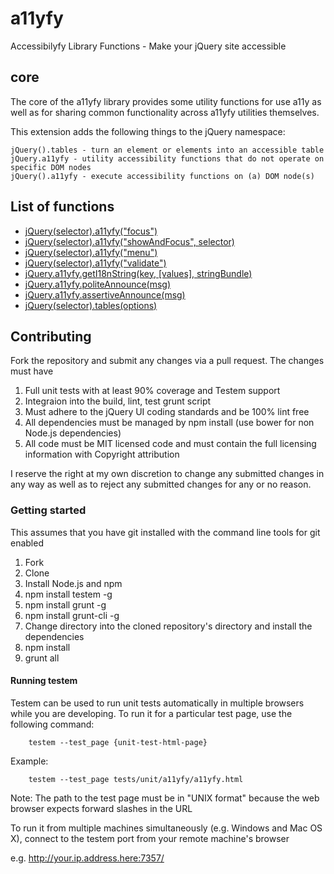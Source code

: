 # a11yfy

Accessibilyfy Library Functions - Make your jQuery site accessible

## core

The core of the a11yfy library provides some utility functions for use a11y as well as for sharing common functionality across a11yfy utilities themselves.

This extension adds the following things to the jQuery namespace:

    jQuery().tables - turn an element or elements into an accessible table
    jQuery.a11yfy - utility accessibility functions that do not operate on specific DOM nodes
    jQuery().a11yfy - execute accessibility functions on (a) DOM node(s)

## List of functions

* [jQuery(selector).a11yfy("focus")](a11yfy.md#focus)
* [jQuery(selector).a11yfy("showAndFocus", selector)](a11yfy.md#showandfocus)
* [jQuery(selector).a11yfy("menu")](a11yfy.md#menu)
* [jQuery(selector).a11yfy("validate")](validate.md)
* [jQuery.a11yfy.getI18nString(key, [values], stringBundle)](i18n.md)
* [jQuery.a11yfy.politeAnnounce(msg)](announce.md#jquerya11yfypoliteannounce)
* [jQuery.a11yfy.assertiveAnnounce(msg)](announce.md#jquerya11yfyassertiveannounce)
* [jQuery(selector).tables(options)](tables.md)

## Contributing

Fork the repository and submit any changes via a pull request. The changes must have

1. Full unit tests with at least 90% coverage and Testem support
2. Integraion into the build, lint, test grunt script
3. Must adhere to the jQuery UI coding standards and be 100% lint free
4. All dependencies must be managed by npm install (use bower for non Node.js dependencies)
5. All code must be MIT licensed code and must contain the full licensing information with Copyright attribution

I reserve the right at my own discretion to change any submitted changes in any way as well as to reject any submitted changes for any or no reason.

### Getting started

This assumes that you have git installed with the command line tools for git enabled

1. Fork
2. Clone
3. Install Node.js and npm
4. npm install testem -g
5. npm install grunt -g
6. npm install grunt-cli -g
7. Change directory into the cloned repository's directory and install the dependencies
8. npm install
9. grunt all

#### Running testem

Testem can be used to run unit tests automatically in multiple browsers while you are developing. To run it for a particular test page, use the following command:

		testem --test_page {unit-test-html-page}

Example:

		testem --test_page tests/unit/a11yfy/a11yfy.html

Note: The path to the test page must be in "UNIX format" because the web browser expects forward slashes in the URL

To run it from multiple machines simultaneously (e.g. Windows and Mac OS X), connect to the testem port from your remote machine's browser

e.g. http://your.ip.address.here:7357/
